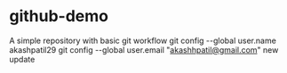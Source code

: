 # github-demo
A simple repository with basic git workflow
git config --global user.name akashpatil29
git config --global user.email "akashhpatil@gmail.com"
new update
